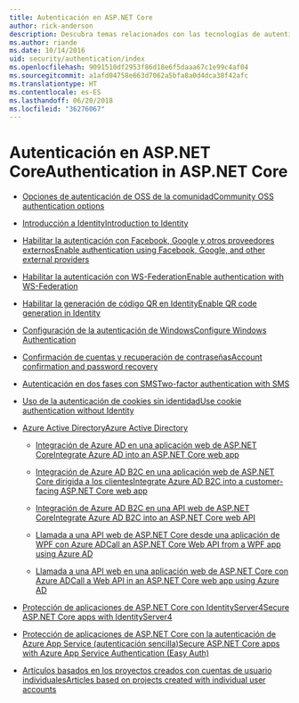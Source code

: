```yaml
---
title: Autenticación en ASP.NET Core
author: rick-anderson
description: Descubra temas relacionados con las tecnologías de autenticación de ASP.NET Core.
ms.author: riande
ms.date: 10/14/2016
uid: security/authentication/index
ms.openlocfilehash: 9091510df2953f86d18e6f5daaa67c1e99c4af04
ms.sourcegitcommit: a1afd04758e663d7062a5bfa8a0d4dca38f42afc
ms.translationtype: HT
ms.contentlocale: es-ES
ms.lasthandoff: 06/20/2018
ms.locfileid: "36276067"
---
```

# <a name="authentication-in-aspnet-core"></a><span data-ttu-id="78c65-103">Autenticación en ASP.NET Core</span><span class="sxs-lookup"><span data-stu-id="78c65-103">Authentication in ASP.NET Core</span></span>

* [<span data-ttu-id="78c65-104">Opciones de autenticación de OSS de la comunidad</span><span class="sxs-lookup"><span data-stu-id="78c65-104">Community OSS authentication options</span></span>](xref:security/authentication/community)

* [<span data-ttu-id="78c65-105">Introducción a Identity</span><span class="sxs-lookup"><span data-stu-id="78c65-105">Introduction to Identity</span></span>](xref:security/authentication/identity)

* [<span data-ttu-id="78c65-106">Habilitar la autenticación con Facebook, Google y otros proveedores externos</span><span class="sxs-lookup"><span data-stu-id="78c65-106">Enable authentication using Facebook, Google, and other external providers</span></span>](xref:security/authentication/social/index)

* [<span data-ttu-id="78c65-107">Habilitar la autenticación con WS-Federation</span><span class="sxs-lookup"><span data-stu-id="78c65-107">Enable authentication with WS-Federation</span></span>](xref:security/authentication/ws-federation)

* [<span data-ttu-id="78c65-108">Habilitar la generación de código QR en Identity</span><span class="sxs-lookup"><span data-stu-id="78c65-108">Enable QR code generation in Identity</span></span>](xref:security/authentication/identity-enable-qrcodes)

* [<span data-ttu-id="78c65-109">Configuración de la autenticación de Windows</span><span class="sxs-lookup"><span data-stu-id="78c65-109">Configure Windows Authentication</span></span>](xref:security/authentication/windowsauth)

* [<span data-ttu-id="78c65-110">Confirmación de cuentas y recuperación de contraseñas</span><span class="sxs-lookup"><span data-stu-id="78c65-110">Account confirmation and password recovery</span></span>](xref:security/authentication/accconfirm)

* [<span data-ttu-id="78c65-111">Autenticación en dos fases con SMS</span><span class="sxs-lookup"><span data-stu-id="78c65-111">Two-factor authentication with SMS</span></span>](xref:security/authentication/2fa)

* [<span data-ttu-id="78c65-112">Uso de la autenticación de cookies sin identidad</span><span class="sxs-lookup"><span data-stu-id="78c65-112">Use cookie authentication without Identity</span></span>](xref:security/authentication/cookie)

* [<span data-ttu-id="78c65-113">Azure Active Directory</span><span class="sxs-lookup"><span data-stu-id="78c65-113">Azure Active Directory</span></span>](xref:security/authentication/azure-active-directory/index)

  * [<span data-ttu-id="78c65-114">Integración de Azure AD en una aplicación web de ASP.NET Core</span><span class="sxs-lookup"><span data-stu-id="78c65-114">Integrate Azure AD into an ASP.NET Core web app</span></span>](https://azure.microsoft.com/documentation/samples/active-directory-dotnet-webapp-openidconnect-aspnetcore/)

  * [<span data-ttu-id="78c65-115">Integración de Azure AD B2C en una aplicación web de ASP.NET Core dirigida a los clientes</span><span class="sxs-lookup"><span data-stu-id="78c65-115">Integrate Azure AD B2C into a customer-facing ASP.NET Core web app</span></span>](xref:security/authentication/azure-ad-b2c)

  * [<span data-ttu-id="78c65-116">Integración de Azure AD B2C en una API web de ASP.NET Core</span><span class="sxs-lookup"><span data-stu-id="78c65-116">Integrate Azure AD B2C into an ASP.NET Core web API</span></span>](xref:security/authentication/azure-ad-b2c-webapi)

  * [<span data-ttu-id="78c65-117">Llamada a una API web de ASP.NET Core desde una aplicación de WPF con Azure AD</span><span class="sxs-lookup"><span data-stu-id="78c65-117">Call an ASP.NET Core Web API from a WPF app using Azure AD</span></span>](https://azure.microsoft.com/documentation/samples/active-directory-dotnet-native-aspnetcore/)

  * [<span data-ttu-id="78c65-118">Llamada a una API web en una aplicación web de ASP.NET Core con Azure AD</span><span class="sxs-lookup"><span data-stu-id="78c65-118">Call a Web API in an ASP.NET Core web app using Azure AD</span></span>](https://azure.microsoft.com/documentation/samples/active-directory-dotnet-webapp-webapi-openidconnect-aspnetcore/)

* [<span data-ttu-id="78c65-119">Protección de aplicaciones de ASP.NET Core con IdentityServer4</span><span class="sxs-lookup"><span data-stu-id="78c65-119">Secure ASP.NET Core apps with IdentityServer4</span></span>](http://docs.identityserver.io/en/release/)

* [<span data-ttu-id="78c65-120">Protección de aplicaciones de ASP.NET Core con la autenticación de Azure App Service (autenticación sencilla)</span><span class="sxs-lookup"><span data-stu-id="78c65-120">Secure ASP.NET Core apps with Azure App Service Authentication (Easy Auth)</span></span>](/azure/app-service/app-service-authentication-overview)

* [<span data-ttu-id="78c65-121">Artículos basados en los proyectos creados con cuentas de usuario individuales</span><span class="sxs-lookup"><span data-stu-id="78c65-121">Articles based on projects created with individual user accounts</span></span>](xref:security/authentication/individual)
